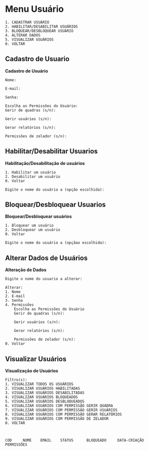 # Menu Usuário
    
    1. CADASTRAR USUÁRIO
    2. HABILITAR/DESABILITAR USUÁRIOS
    3. BLOQUEAR/DESBLOQUEAR USUÁRIO
    4. ALTERAR DADOS
    5. VISUALIZAR USUÁRIOS
    0. VOLTAR

## Cadastro de Usuario

**Cadastro de Usuário**

    Nome:

    E-mail:

    Senha:

    Escolha as Permissões do Usuário:
    Gerir de quadras (s/n):

    Gerir usuários (s/n):

    Gerar relatórios (s/n):

    Permissões de zelador (s/n):

## Habilitar/Desabilitar Usuarios

**Habilitação/Desabilitação de usuários**

    1. Habilitar um usuário
    2. Desabilitar um usuário
    0. Voltar

    Digite o nome do usuário a (opção escolhida):


## Bloquear/Desbloquear Usuarios

**Bloquear/Desbloquear usuários**

    1. Bloquear um usuário
    2. Desbloquear um usuário
    0. Voltar

    Digite o nome do usuário a (opçãao escolhida):

## Alterar Dados de Usuários
**Alteração de Dados**

    Digite o nome do usuario a alterar:

    Alterar:
    1. Nome
    2. E-mail
    3. Senha
    4. Permissões
        Escolha as Permissões do Usuário
        Gerir de quadras (s/n):

        Gerir usuários (s/n):

        Gerar relatórios (s/n):

        Permissões de zelador (s/n):
    0. Voltar

## Visualizar Usuários

**Visualização de Usuários**

    Filtro(s): 
    1. VISUALIZAR TODOS OS USUÁRIOS
    2. VISUALIZAR USUÁRIOS HABILITADAS
    3. VISUALIZAR USUÁRIOS DESABILITADAS
    4. VISUALIZAR USUÁRIOS BLOQUEADOS
    5. VISUALIZAR USUÁRIOS DESBLOQUEADOS
    6. VISUALIZAR USUÁRIOS COM PERMISSÃO GERIR QUADRA
    7. VISUALIZAR USUÁRIOS COM PERMISSÃO GERIR USUÁRIOS
    8. VISUALIZAR USUÁRIOS COM PERMISSÃO GERAR RELATÓRIOS
    9. VISUALIZAR USUÁRIOS COM PERMISSÃO DE ZELADOR
    0. VOLTAR



    COD     NOME    EMAIL    STATUS      BLOQUEADO     DATA-CRIAÇÃO    PERMISSÕES



